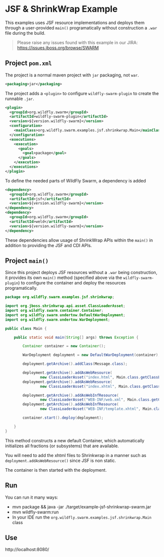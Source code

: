 # JSF & ShrinkWrap Example

This examples uses JSF resource implementations and deploys
them through a user-provided `main()` programatically without
construction a `.war` file during the build.

> Please raise any issues found with this example in our JIRA:
> https://issues.jboss.org/browse/SWARM

## Project `pom.xml`

The project is a normal maven project with `jar` packaging, not `war`.

``` xml
<packaging>jar</packaging>
```

The project adds a `<plugin>` to configure `wildfly-swarm-plugin` to
create the runnable `.jar`.

``` xml
<plugin>
  <groupId>org.wildfly.swarm</groupId>
  <artifactId>wildfly-swarm-plugin</artifactId>
  <version>${version.wildfly-swarm}</version>
  <configuration>
    <mainClass>org.wildfly.swarm.examples.jsf.shrinkwrap.Main</mainClass>
  </configuration>
  <executions>
    <execution>
      <goals>
        <goal>package</goal>
      </goals>
    </execution>
  </executions>
</plugin>
```

To define the needed parts of WildFly Swarm, a dependency is added

``` xml
<dependency>
  <groupId>org.wildfly.swarm</groupId>
  <artifactId>jsf</artifactId>
  <version>${version.wildfly-swarm}</version>
</dependency>
<dependency>
  <groupId>org.wildfly.swarm</groupId>
  <artifactId>weld</artifactId>
  <version>${version.wildfly-swarm}</version>
</dependency>
```

These dependencies allow usage of ShrinkWrap APIs within the `main()` in addition
to providing the JSF and CDI APIs.

## Project `main()`

Since this project deploys JSF resources without a `.war` being construction, it
provides its own `main()` method (specified above via the `wildfly-swarm-plugin`) to
configure the container and deploy the resources programatically.

``` java
package org.wildfly.swarm.examples.jsf.shrinkwrap;

import org.jboss.shrinkwrap.api.asset.ClassLoaderAsset;
import org.wildfly.swarm.container.Container;
import org.wildfly.swarm.undertow.DefaultWarDeployment;
import org.wildfly.swarm.undertow.WarDeployment;

public class Main {

    public static void main(String[] args) throws Exception {

        Container container = new Container();

        WarDeployment deployment = new DefaultWarDeployment(container);

        deployment.getArchive().addClass(Message.class);

        deployment.getArchive().addAsWebResource(
                new ClassLoaderAsset("index.html", Main.class.getClassLoader()), "index.html");
        deployment.getArchive().addAsWebResource(
                new ClassLoaderAsset("index.xhtml", Main.class.getClassLoader()), "index.xhtml");

        deployment.getArchive().addAsWebInfResource(
                new ClassLoaderAsset("WEB-INF/web.xml", Main.class.getClassLoader()), "web.xml");
        deployment.getArchive().addAsWebInfResource(
                new ClassLoaderAsset("WEB-INF/template.xhtml", Main.class.getClassLoader()), "template.xhtml");

        container.start().deploy(deployment);

    }
}
```

This method constructs a new default Container, which automatically
initializes all fractions (or subsystems) that are available.

You will need to add the xhtml files to Shrinkwrap in a manner such as `deployment.addAsWebResource()` since JSF is non static.

The container is then started with the deployment.

## Run

You can run it many ways:

* mvn package && java -jar ./target/example-jsf-shrinkwrap-swarm.jar
* mvn wildfly-swarm:run
* In your IDE run the `org.wildfly.swarm.examples.jsf.shrinkwrap.Main` class

## Use

http://localhost:8080/
